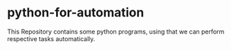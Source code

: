 # python-for-automation
This Repository contains some python programs, using that we can perform respective tasks automatically.
